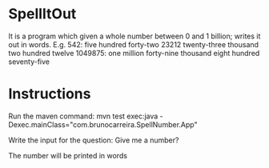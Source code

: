 # SpellItOut
It is a program which given a whole number between 0 and 1 billion; writes it out in words. E.g.
542: five hundred forty-two
23212 twenty-three thousand two hundred twelve
1049875: one million forty-nine thousand eight hundred seventy-five

# Instructions
Run the maven command: mvn test exec:java -Dexec.mainClass="com.brunocarreira.SpellNumber.App"

Write the input for the question:
Give me a number?

The number will be printed in words
